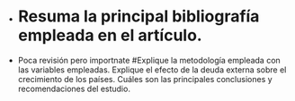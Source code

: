- # Resuma la principal bibliografía empleada en el artículo.
- Poca revisión pero importnate 
  #Explique la metodología empleada con las variables empleadas.
  Explique el efecto de la deuda externa sobre el crecimiento de los países.
  Cuáles son las principales conclusiones y recomendaciones del estudio.